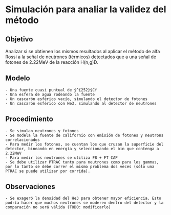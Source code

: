 # Simulación para analiar la validez del método


## Objetivo

Analizar si se obtienen los mismos resultados al aplicar el método de alfa Rossi a la señal de neutrones (térmicos) detectados que a una señal de fotones de 2.22MeV de la reacción H(n,g)D.


## Modelo

    - Una fuente cuasi puntual de $^{252}$Cf
    - Una esfera de agua rodeando la fuente
    - Un cascarón esférico vacío, simulando el detector de fotones
    - Un cascarón esférico con He3, simulando al detector de neutrones


## Procedimiento
    
    - Se simulan neutrones y fotones
    - Se modela la fuente de californio con emisión de fotones y neutrons correlacionados
    - Para medir los fotones, se cuentan los que cruzan la superficie del detector, bineando en energía y seleccionando el bin que contenga a 2.22MeV
    - Para medir los neutrones se utiliza F8 + FT CAP
    - Se debe utilizar PTRAC tanto para neutrones como para los gammas, por lo tanto se debe correr el mismo problema dos veces (sólo una PTRAC se puede utilizar por corrida).


## Observaciones

    - Se exageró la densidad del He3 para obtener mayor eficiencia. Esto podría hacer que muchos neutrones se moderen dentro del detector y la comparación no será válida (TODO: modificarlo)


